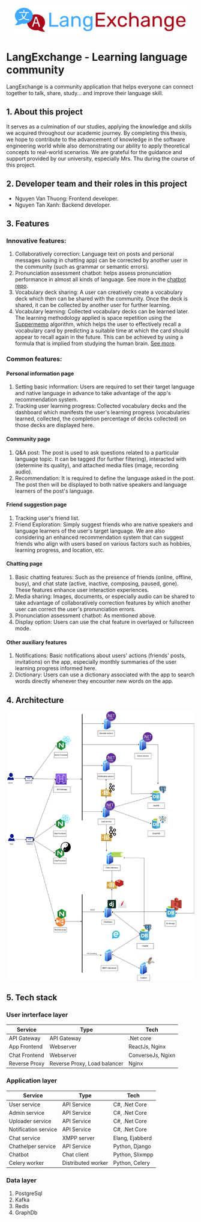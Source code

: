 <div id="top"></div>


<!-- PROJECT LOGO -->
<br />
<div align="center">
  
  <img src="https://github.com/Lang-Exchange/.github/blob/main/assets/logo.9d97ecdc029d2db586b3.png" alt="Logo" height="80">
</div>


# LangExchange - Learning language community

LangExchange is a community application that helps everyone can connect together to talk, share, study… and improve their language skill. 

## 1. About this project
It serves as a culmination of our studies, applying the knowledge and skills we acquired throughout our academic journey. By completing this thesis, we hope to contribute to the advancement of knowledge in the software engineering world while also demonstrating our ability to apply theoretical concepts to real-world scenarios. We are grateful for the guidance and support provided by our university, especially Mrs. Thu during the course of this project.

## 2. Developer team and their roles in this project
- Nguyen Van Thuong: Frontend developer.
- Nguyen Tan Xanh: Backend developer.

## 3. Features
### Innovative features:
1. Collaboratively correction: Language text on posts and personal messages (using in chatting app) can be corrected by another user in the community (such as grammar or semantic errors).
2. Pronunciation assessment chatbot: helps assess pronunciation performance in almost all kinds of language. See more in the  [chatbot repo](https://github.com/langexchange/lec-chatbot).
3. Vocabulary deck sharing: A user can creatively create a vocabulary deck which then can be shared with the community. Once the deck is shared, it can be collected by another user for further learning.
4. Vocabulary learning: Collected vocabulary decks can be learned later. The learning methodology applied is space repetition using the [Suppermemo](https://www.supermemo.com/en) algorithm, which helps the user to effectively recall a vocabulary card by predicting a suitable time at which the card should appear to recall again in the future. This can be achieved by using a formula that is implied from studying the human brain. [See more](https://en.wikipedia.org/wiki/SuperMemo).

### Common features:
#### Personal information page
1. Setting basic information: Users are required to set their target language and native language in advance to take advantage of the app's recommendation system.
2. Tracking user learning progress: Collected vocabulary decks and the dashboard which manifests the user's learning progress (vocabularies learned, collected, the completion percentage of decks collected) on those decks are displayed here.
#### Community page
1. Q&A post: The post is used to ask questions related to a particular language topic. It can be tagged (for further filtering), interacted with (determine its quality), and attached media files (image, recording audio).
2. Recommendation: It is required to define the language asked in the post. The post then will be displayed to both native speakers and language learners of the post's language.
#### Friend suggestion page
1. Tracking user's friend list.
2. Friend Exploration: Simply suggest friends who are native speakers and language learners of the user's target language. 
We are also considering an enhanced recommendation system that can suggest friends who align with users based on various factors such as hobbies, learning progress, and location, etc.
#### Chatting page
1. Basic chatting features: Such as the presence of friends (online, offline, busy), and chat state (active, inactive, composing, paused, gone). These features enhance user interaction experiences.
2. Media sharing: Images, documents, or especially audio can be shared to take advantage of collaboratively correction features by which another user can correct the user's pronunciation errors.
3. Pronunciation assessment chatbot: As mentioned above.
4. Display option: Users can use the chat feature in overlayed or fullscreen mode.
#### Other auxiliary features
1. Notifications: Basic notifications about users' actions (friends' posts, invitations) on the app, especially monthly summaries of the user learning progress informed here.
2. Dictionary: Users can use a dictionary associated with the app to search words directly whenever they encounter new words on the app.

## 4. Architecture

![image](https://github.com/Lang-Exchange/.github/blob/main/assets/architecture.png)


## 5. Tech stack
### User inrterface layer

| Service       | Type                         | Tech              |
|---------------|------------------------------|-------------------|
| API Gateway   | API Gateway                  | .Net core         |
| App Frontend  | Webserver                    | ReactJs, Nginx    |
| Chat Frontend | Webserver                    | ConverseJs, Ngixn |
| Reverse Proxy | Reverse Proxy, Load balancer | Nginx             |


### Application layer
| Service              | Type               | Tech            |
|----------------------|--------------------|-----------------|
| User service         | API Service        | C#, .Net Core   |
| Admin service        | API Service        | C#, .Net Core   |
| Uploader service     | API Service        | C#, .Net Core   |
| Notification service | API Service        | C#, .Net Core   |
| Chat service         | XMPP server        | Elang, Ejabberd |
| Chathelper service   | API Service        | Python, Django  |
| Chatbot              | Chat client        | Python, Slixmpp |
| Celery worker        | Distributed worker | Python, Celery  |

### Data layer
1. PostgreSql
1. Kafka
2. Redis
3. GraphDb
